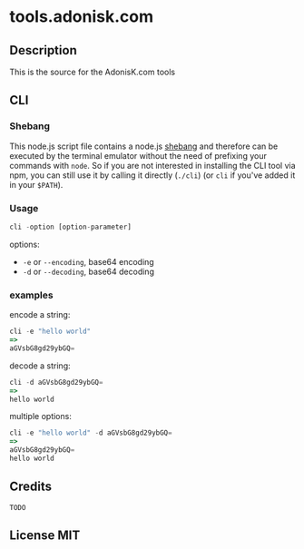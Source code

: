 # tools.adonisk.com

## Description

This is the source for the AdonisK.com tools

## CLI

### Shebang
This node.js script file contains a node.js [shebang](http://en.wikipedia.org/wiki/Shebang_(Unix)) and therefore can be executed by the terminal emulator without the need of prefixing your commands with `node`. So if you are not interested in installing the CLI tool via npm, you can still use it by calling it directly (`./cli`) (or `cli` if you've added it in your `$PATH`).

### Usage

```js
cli -option [option-parameter]
```

options:

* `-e` or `--encoding`, base64 encoding
* `-d` or `--decoding`, base64 decoding

### examples

encode a string:

```js
cli -e "hello world"
=>
aGVsbG8gd29ybGQ=
```

decode a string:

```js
cli -d aGVsbG8gd29ybGQ=
=>
hello world
```

multiple options:
```js
cli -e "hello world" -d aGVsbG8gd29ybGQ=
=>
aGVsbG8gd29ybGQ=
hello world
```

## Credits

	TODO

## License MIT
